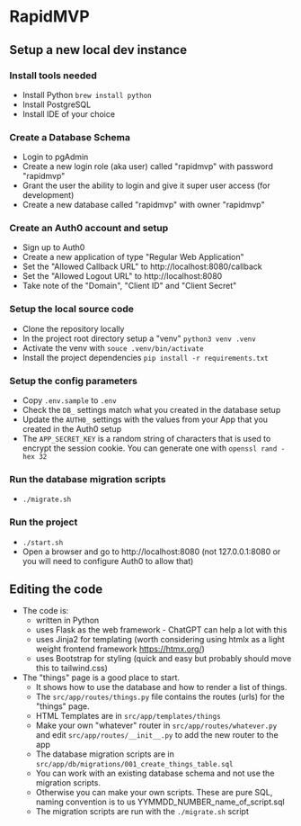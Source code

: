 # RapidMVP

## Setup a new local dev instance

### Install tools needed

* Install Python `brew install python` 
* Install PostgreSQL
* Install IDE of your choice 

### Create a Database Schema 

* Login to pgAdmin
* Create a new login role (aka user) called "rapidmvp" with password "rapidmvp"
* Grant the user the ability to login and give it super user access (for development)
* Create a new database called "rapidmvp" with owner "rapidmvp"

### Create an Auth0 account and setup

* Sign up to Auth0 
* Create a new application of type "Regular Web Application" 
* Set the "Allowed Callback URL" to http://localhost:8080/callback
* Set the "Allowed Logout URL" to http://localhost:8080
* Take note of the "Domain", "Client ID" and "Client Secret"

### Setup the local source code

* Clone the repository locally
* In the project root directory setup a "venv" `python3 venv .venv`
* Activate the venv with `souce .venv/bin/activate`
* Install the project dependencies `pip install -r requirements.txt`

### Setup the config parameters

* Copy `.env.sample` to `.env`
* Check the `DB_` settings match what you created in the database setup
* Update the `AUTH0_` settings with the values from your App that you created in the Auth0 setup
* The `APP_SECRET_KEY` is a random string of characters that is used to encrypt the session cookie. You can generate one with `openssl rand -hex 32`

### Run the database migration scripts 

* `./migrate.sh`

### Run the project 

* `./start.sh`
* Open a browser and go to http://localhost:8080 (not 127.0.0.1:8080 or you will need to configure Auth0 to allow that)


## Editing the code

* The code is:
  * written in Python 
  * uses Flask as the web framework - ChatGPT can help a lot with this
  * uses Jinja2 for templating (worth considering using htmlx as a light weight frontend framework https://htmx.org/)
  * uses Bootstrap for styling (quick and easy but probably should move this to tailwind.css)
* The "things" page is a good place to start. 
  * It shows how to use the database and how to render a list of things.
  * The `src/app/routes/things.py` file contains the routes (urls) for the "things" page.
  * HTML Templates are in `src/app/templates/things`
  * Make your own "whatever" router in `src/app/routes/whatever.py` and edit `src/app/routes/__init__.py` to add the new router to the app
  * The database migration scripts are in `src/app/db/migrations/001_create_things_table.sql`
  * You can work with an existing database schema and not use the migration scripts. 
  * Otherwise you can make your own scripts. These are pure SQL, naming convention is to us YYMMDD_NUMBER_name_of_script.sql
  * The migration scripts are run with the `./migrate.sh` script
